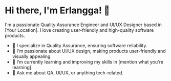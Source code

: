 # Hi there, I'm Erlangga! 👋

I'm a passionate Quality Assurance Engineer and UI/UX Designer based in [Your Location]. I love creating user-friendly and high-quality software products. 

- 🔬 I specialize in Quality Assurance, ensuring software reliability.
- 🎨 I'm passionate about UI/UX design, making products user-friendly and visually appealing.
- 🌱 I’m currently learning and improving my skills in [mention what you're learning].
- 💬 Ask me about QA, UI/UX, or anything tech-related.
